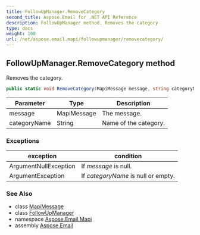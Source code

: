 ```yaml
---
title: FollowUpManager.RemoveCategory
second_title: Aspose.Email for .NET API Reference
description: FollowUpManager method. Removes the category
type: docs
weight: 100
url: /net/aspose.email.mapi/followupmanager/removecategory/
---
```

## FollowUpManager.RemoveCategory method

Removes the category.

```csharp
public static void RemoveCategory(MapiMessage message, string categoryName)
```

| Parameter | Type | Description |
| --- | --- | --- |
| message | MapiMessage | The message. |
| categoryName | String | Name of the category. |

### Exceptions

| exception | condition |
| --- | --- |
| ArgumentNullException | If *message* is null. |
| ArgumentException | If *categoryName* is null or empty. |

### See Also

* class [MapiMessage](../../mapimessage/)
* class [FollowUpManager](../)
* namespace [Aspose.Email.Mapi](../../followupmanager/)
* assembly [Aspose.Email](../../../)


